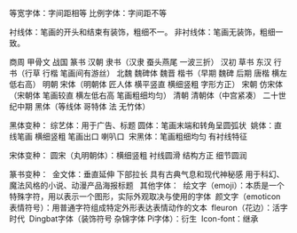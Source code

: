 
等宽字体：字间距相等
比例字体：字间距不等

衬线体：笔画的开头和结束有装饰，粗细不一。
非衬线体：笔画无装饰，粗细一致。

商周 甲骨文 
战国 篆书 
汉朝 隶书（汉隶 蚕头燕尾 一波三折）
汉初 草书
东汉 行书（行草 行楷 笔画间有游丝） 
北魏 魏碑体
魏晋 楷书（早期 魏碑 后期 唐楷 横左低右高）
明朝 宋体（明朝体 匠人体 横平竖直 横细竖粗 字形方正）
宋朝 仿宋体（宋朝体 笔画较直 横左低右高 笔画粗细均匀）
清朝 清朝体（中宫紧凑）
二十世纪中期 黑体（等线体 哥特体 法 无竹体）

黑体变种：
  综艺体：用于广告、标题
  圆体：笔画末端和转角呈圆弧状
  姚体：直线笔画 横细竖粗 笔画出口 喇叭口
  宋黑体：笔画粗细均匀 有衬线特征

宋体变种：
  圆宋（丸明朝体）：横细竖粗 衬线圆滑 结构方正 细节圆润

篆书变种：
  金文体：垂直延伸 下部拉长 具有古典气息和现代神秘感 用于科幻、魔法风格的小说、动漫产品海报标题
  
其他字体：
  绘文字（emoji）：本质是一个特殊字符，用以表示一个图形，实际外观取决与使用的字体
  颜文字（emoticon 表情符号）：用普通字符组成特定外形表达表情动作的文本
  fleuron（花边）：活字时代
  Dingbat字体（装饰符号 杂锦字体 Pi字体）：衍生
  Icon-font：继承
  
